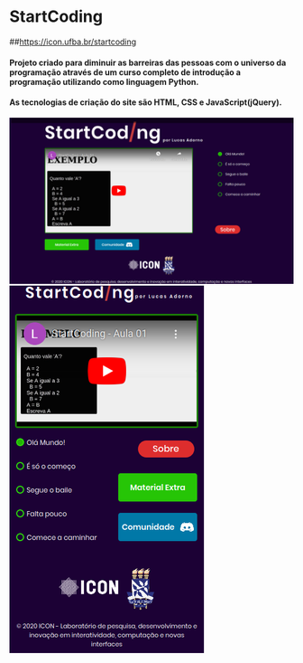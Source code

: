 # StartCoding

##https://icon.ufba.br/startcoding

#### Projeto criado para diminuir as barreiras das pessoas com o universo da programação através de um curso completo de introdução a programação utilizando como linguagem Python.

#### As tecnologias de criação do site são HTML, CSS e JavaScript(jQuery).
![myimage-alt-tag](img/desktop-screenshot.png)
![myimage-alt-tag](img/mobile-screenshot.png)
